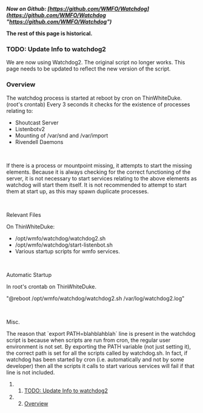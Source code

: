 ***Now on Github: [https://github.com/WMFO/Watchdog](https://github.com/WMFO/Watchdog "https://github.com/WMFO/Watchdog")***

**The rest of this page is historical.**

### TODO: Update Info to watchdog2

We are now using Watchdog2. The original script no longer works. This page needs to be updated to reflect the new version of the script.

### Overview

The watchdog process is started at reboot by cron on ThinWhiteDuke. (root's crontab) Every 3 seconds it checks for the existence of processes relating to:

-   Shoutcast Server
-   Listenbotv2
-   Mounting of /var/snd and /var/import
-   Rivendell Daemons

 

If there is a process or mountpoint missing, it attempts to start the missing elements. Because it is always checking for the correct functioning of the server, it is not necessary to start services relating to the above elements as watchdog will start them itself. It is not recommended to attempt to start them at start up, as this may spawn duplicate processes.

 

Relevant Files

On ThinWhiteDuke:

-   /opt/wmfo/watchdog/watchdog2.sh
-   /opt/wmfo/watchdog/start-listenbot.sh
-   Various startup scripts for wmfo services.

 

Automatic Startup

In root's crontab on ThinWhiteDuke.

"@reboot /opt/wmfo/watchdog/watchdog2.sh /var/log/watchdog2.log"

 

Misc.

The reason that \`export PATH=blahblahblah\` line is present in the watchdog script is because when scripts are run from cron, the regular user environment is not set. By exporting the PATH variable (not just setting it), the correct path is set for all the scripts called by watchdog.sh. In fact, if watchdog has been started by cron (i.e. automatically and not by some developer) then all the scripts it calls to start various services will fail if that line is not included.

1.  1. [TODO: Update Info to watchdog2](#TODO:_Update_Info_to_watchdog2)
2.  2. [Overview](#Overview)

